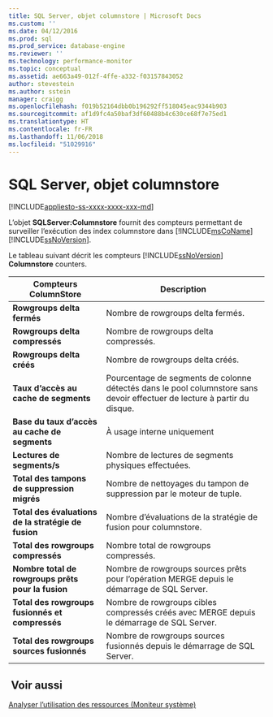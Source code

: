 ```yaml
---
title: SQL Server, objet columnstore | Microsoft Docs
ms.custom: ''
ms.date: 04/12/2016
ms.prod: sql
ms.prod_service: database-engine
ms.reviewer: ''
ms.technology: performance-monitor
ms.topic: conceptual
ms.assetid: ae663a49-012f-4ffe-a332-f03157843052
author: stevestein
ms.author: sstein
manager: craigg
ms.openlocfilehash: f019b52164dbb0b196292ff518045eac9344b903
ms.sourcegitcommit: af1d9fc4a50baf3df60488b4c630ce68f7e75ed1
ms.translationtype: HT
ms.contentlocale: fr-FR
ms.lasthandoff: 11/06/2018
ms.locfileid: "51029916"
---
```

# <a name="sql-server-columnstore-object"></a>SQL Server, objet columnstore
[!INCLUDE[appliesto-ss-xxxx-xxxx-xxx-md](../../includes/appliesto-ss-xxxx-xxxx-xxx-md.md)]

  L’objet **SQLServer:Columnstore** fournit des compteurs permettant de surveiller l’exécution des index columnstore dans [!INCLUDE[msCoName](../../includes/msconame-md.md)] [!INCLUDE[ssNoVersion](../../includes/ssnoversion-md.md)].  
  
 Le tableau suivant décrit les compteurs [!INCLUDE[ssNoVersion](../../includes/ssnoversion-md.md)] **Columnstore** counters.  
  
|Compteurs ColumnStore|Description|  
|--------------------------|-----------------|  
|**Rowgroups delta fermés**|Nombre de rowgroups delta fermés.|  
|**Rowgroups delta compressés**|Nombre de rowgroups delta compressés.|  
|**Rowgroups delta créés**|Nombre de rowgroups delta créés.|  
|**Taux d’accès au cache de segments**|Pourcentage de segments de colonne détectés dans le pool columnstore sans devoir effectuer de lecture à partir du disque.|  
|**Base du taux d’accès au cache de segments**|À usage interne uniquement|
|**Lectures de segments/s**|Nombre de lectures de segments physiques effectuées.|  
|**Total des tampons de suppression migrés**|Nombre de nettoyages du tampon de suppression par le moteur de tuple.|  
|**Total des évaluations de la stratégie de fusion**|Nombre d’évaluations de la stratégie de fusion pour columnstore.|  
|**Total des rowgroups compressés**|Nombre total de rowgroups compressés.|  
|**Nombre total de rowgroups prêts pour la fusion**|Nombre de rowgroups sources prêts pour l’opération MERGE depuis le démarrage de SQL Server.|  
|**Total des rowgroups fusionnés et compressés**|Nombre de rowgroups cibles compressés créés avec MERGE depuis le démarrage de SQL Server.|  
|**Total des rowgroups sources fusionnés**|Nombre de rowgroups sources fusionnés depuis le démarrage de SQL Server.|  
  
## <a name="see-also"></a> Voir aussi  
 [Analyser l’utilisation des ressources &#40;Moniteur système&#41;](../../relational-databases/performance-monitor/monitor-resource-usage-system-monitor.md)  
  
  

